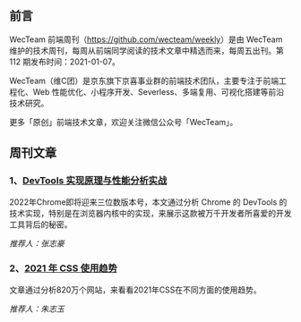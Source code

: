 ## 前言

WecTeam 前端周刊（<https://github.com/wecteam/weekly>）是由 WecTeam 维护的技术周刊，每周从前端同学阅读的技术文章中精选而来，每周五出刊。第 112 期发布时间：2021-01-07。

WecTeam（维C团）是京东旗下京喜事业群的前端技术团队，主要专注于前端工程化、Web 性能优化、小程序开发、Severless、多端复用、可视化搭建等前沿技术研究。

更多「原创」前端技术文章，欢迎关注微信公众号「WecTeam」。

## 周刊文章

### 1、[DevTools 实现原理与性能分析实战](https://mp.weixin.qq.com/s/FOAVM8LYzkiL7qvU1dAzxA)

2022年Chrome即将迎来三位数版本号，本文通过分析 Chrome 的 DevTools 的技术实现，特别是在浏览器内核中的实现，来展示这款被万千开发者所喜爱的开发工具背后的秘密。

*推荐人：张志豪*


### 2、[2021 年 CSS 使用趋势](https://mp.weixin.qq.com/s/iFbpBUgoWd8Rj7As62oceA)

文章通过分析820万个网站，来看看2021年CSS在不同方面的使用趋势。

*推荐人：朱志玉*